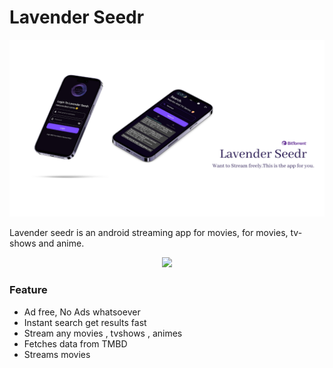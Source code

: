 # Lavender Seedr

![image1](https://github.com/VikramadityaDev/Lavender-Seedr-Offical/blob/main/assets/Lavender%20Seedr%20poster.png)

Lavender seedr is an android streaming app for movies, for movies, tv-shows and anime.

<p align="center">
<a href="https://github.com/VikramadityaDev/Lavender-Seedr-Official/releases/download/Download/Lavender.Seedr.v1.0.0.apk"><img src="https://img.shields.io/github/downloads/VikramadityaDev/Lavender-Seedr-Official/Download/total?color=g&label=Download&logo=Android&logoColor=white&style=for-the-badge"></a>
</p>

### Feature
- Ad free, No Ads whatsoever
- Instant search get results fast
- Stream any movies , tvshows , animes
- Fetches data from TMBD
- Streams movies
